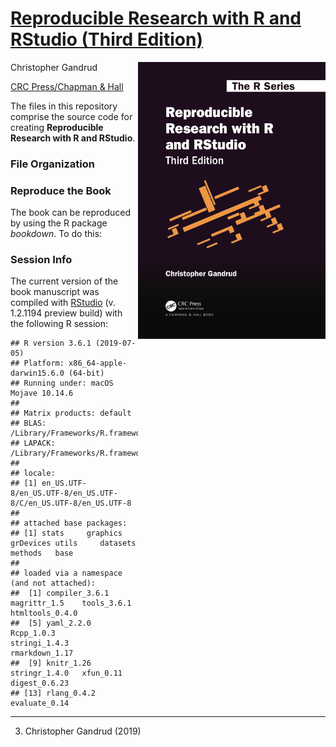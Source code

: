 
# [Reproducible Research with R and RStudio (Third Edition)](http://christophergandrud.GitHub.io/RepResR-RStudio/)

[<img src="img/re-res-book-cover-3rd.png" align="right" />](http://amzn.com/1498715370)

Christopher Gandrud

[CRC Press/Chapman &
Hall](http://www.tandf.net/books/details/9781498715379/)

The files in this repository comprise the source code for creating
**Reproducible Research with R and RStudio**.

### File Organization

### Reproduce the Book

The book can be reproduced by using the R package *bookdown*. To do
this:

### Session Info

The current version of the book manuscript was compiled with
[RStudio](http://www.rstudio.com/) (v. 1.2.1194 preview build) with the
following R session:

    ## R version 3.6.1 (2019-07-05)
    ## Platform: x86_64-apple-darwin15.6.0 (64-bit)
    ## Running under: macOS Mojave 10.14.6
    ## 
    ## Matrix products: default
    ## BLAS:   /Library/Frameworks/R.framework/Versions/3.6/Resources/lib/libRblas.0.dylib
    ## LAPACK: /Library/Frameworks/R.framework/Versions/3.6/Resources/lib/libRlapack.dylib
    ## 
    ## locale:
    ## [1] en_US.UTF-8/en_US.UTF-8/en_US.UTF-8/C/en_US.UTF-8/en_US.UTF-8
    ## 
    ## attached base packages:
    ## [1] stats     graphics  grDevices utils     datasets  methods   base     
    ## 
    ## loaded via a namespace (and not attached):
    ##  [1] compiler_3.6.1  magrittr_1.5    tools_3.6.1     htmltools_0.4.0
    ##  [5] yaml_2.2.0      Rcpp_1.0.3      stringi_1.4.3   rmarkdown_1.17 
    ##  [9] knitr_1.26      stringr_1.4.0   xfun_0.11       digest_0.6.23  
    ## [13] rlang_0.4.2     evaluate_0.14

-----

3)  Christopher Gandrud (2019)
